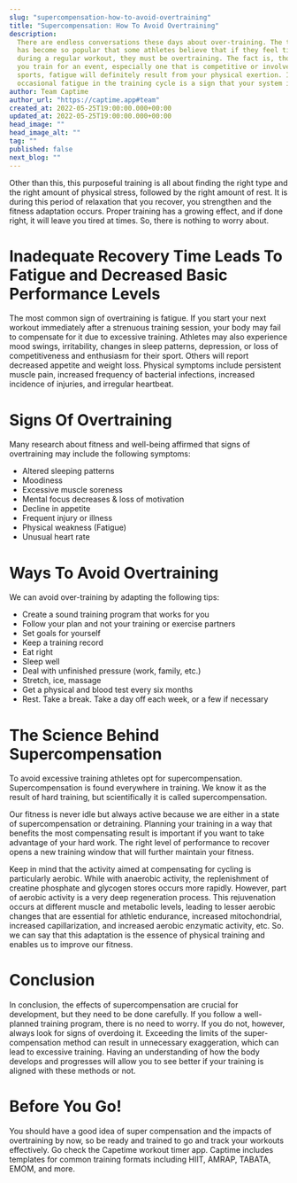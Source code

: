 ```yaml
---
slug: "supercompensation-how-to-avoid-overtraining"
title: "Supercompensation: How To Avoid Overtraining"
description:
  There are endless conversations these days about over-training. The term
  has become so popular that some athletes believe that if they feel tired or exhausted
  during a regular workout, they must be overtraining. The fact is, though, that if
  you train for an event, especially one that is competitive or involves multiple
  sports, fatigue will definitely result from your physical exertion. In fact, the
  occasional fatigue in the training cycle is a sign that your system is on track.
author: Team Captime
author_url: "https://captime.app#team"
created_at: 2022-05-25T19:00:00.000+00:00
updated_at: 2022-05-25T19:00:00.000+00:00
head_image: ""
head_image_alt: ""
tag: ""
published: false
next_blog: ""
---
```


Other than this, this purposeful training is all about finding the right type and the right amount of physical stress, followed by the right amount of rest. It is during this period of relaxation that you recover, you strengthen and the fitness adaptation occurs. Proper training has a growing effect, and if done right, it will leave you tired at times. So, there is nothing to worry about.

# **Inadequate Recovery Time Leads To Fatigue and Decreased Basic Performance Levels**

The most common sign of overtraining is fatigue. If you start your next workout immediately after a strenuous training session, your body may fail to compensate for it due to excessive training. Athletes may also experience mood swings, irritability, changes in sleep patterns, depression, or loss of competitiveness and enthusiasm for their sport. Others will report decreased appetite and weight loss. Physical symptoms include persistent muscle pain, increased frequency of bacterial infections, increased incidence of injuries, and irregular heartbeat.

# **Signs Of Overtraining**

Many research about fitness and well-being affirmed that signs of overtraining may include the following symptoms:

- Altered sleeping patterns
- Moodiness
- Excessive muscle soreness
- Mental focus decreases & loss of motivation
- Decline in appetite
- Frequent injury or illness
- Physical weakness (Fatigue)
- Unusual heart rate

# **Ways To Avoid Overtraining**

We can avoid over-training by adapting the following tips:

- Create a sound training program that works for you
- Follow your plan and not your training or exercise partners
- Set goals for yourself
- Keep a training record
- Eat right
- Sleep well
- Deal with unfinished pressure (work, family, etc.)
- Stretch, ice, massage
- Get a physical and blood test every six months
- Rest. Take a break. Take a day off each week, or a few if necessary

# **The Science Behind Supercompensation**

To avoid excessive training athletes opt for supercompensation. Supercompensation is found everywhere in training. We know it as the result of hard training, but scientifically it is called supercompensation.

Our fitness is never idle but always active because we are either in a state of supercompensation or detraining. Planning your training in a way that benefits the most compensating result is important if you want to take advantage of your hard work. The right level of performance to recover opens a new training window that will further maintain your fitness.

Keep in mind that the activity aimed at compensating for cycling is particularly aerobic. While with anaerobic activity, the replenishment of creatine phosphate and glycogen stores occurs more rapidly. However, part of aerobic activity is a very deep regeneration process. This rejuvenation occurs at different muscle and metabolic levels, leading to lesser aerobic changes that are essential for athletic endurance, increased mitochondrial, increased capillarization, and increased aerobic enzymatic activity, etc. So. we can say that this adaptation is the essence of physical training and enables us to improve our fitness.

# **Conclusion**

In conclusion, the effects of supercompensation are crucial for development, but they need to be done carefully. If you follow a well-planned training program, there is no need to worry. If you do not, however, always look for signs of overdoing it. Exceeding the limits of the super-compensation method can result in unnecessary exaggeration, which can lead to excessive training. Having an understanding of how the body develops and progresses will allow you to see better if your training is aligned with these methods or not.

# **Before You Go!**

You should have a good idea of super compensation and the impacts of overtraining by now, so be ready and trained to go and track your workouts effectively. Go check the Capetime workout timer app. Captime includes templates for common training formats including HIIT, AMRAP, TABATA, EMOM, and more.
